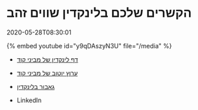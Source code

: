 # הקשרים שלכם בלינקדין שווים זהב

2020-05-28T08:30:01

{% embed youtube id="y9qDAszyN3U" file="/media" %}

* [דף לינקדין של מביני קוד](https://he.code-maven.com/linkedin)
* [ערוץ יוטוב של מביני קוד](https://he.code-maven.com/youtube)
* [גאבור בלינקדין](https://linkedin.com/in/szabgab)

* LinkedIn
